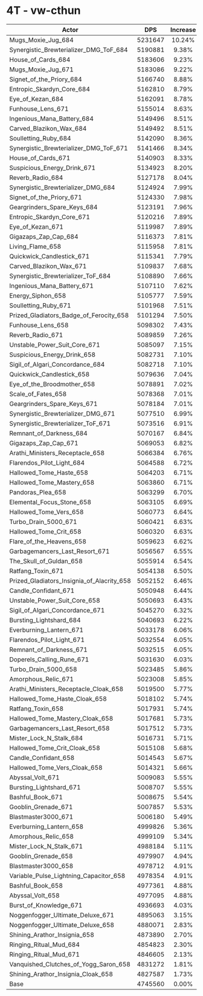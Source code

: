 # 4T - vw-cthun
| Actor | DPS | Increase |
|---|:---:|:---:|
|Mugs_Moxie_Jug_684|5231647|10.24%|
|Synergistic_Brewterializer_DMG_ToF_684|5190881|9.38%|
|House_of_Cards_684|5183606|9.23%|
|Mugs_Moxie_Jug_671|5183086|9.22%|
|Signet_of_the_Priory_684|5166740|8.88%|
|Entropic_Skardyn_Core_684|5162810|8.79%|
|Eye_of_Kezan_684|5162091|8.78%|
|Funhouse_Lens_671|5155014|8.63%|
|Ingenious_Mana_Battery_684|5149496|8.51%|
|Carved_Blazikon_Wax_684|5149492|8.51%|
|Soulletting_Ruby_684|5142090|8.36%|
|Synergistic_Brewterializer_DMG_ToF_671|5141466|8.34%|
|House_of_Cards_671|5140903|8.33%|
|Suspicious_Energy_Drink_671|5134923|8.20%|
|Reverb_Radio_684|5127178|8.04%|
|Synergistic_Brewterializer_DMG_684|5124924|7.99%|
|Signet_of_the_Priory_671|5124330|7.98%|
|Geargrinders_Spare_Keys_684|5123191|7.96%|
|Entropic_Skardyn_Core_671|5120216|7.89%|
|Eye_of_Kezan_671|5119987|7.89%|
|Gigazaps_Zap_Cap_684|5116373|7.81%|
|Living_Flame_658|5115958|7.81%|
|Quickwick_Candlestick_671|5115341|7.79%|
|Carved_Blazikon_Wax_671|5109837|7.68%|
|Synergistic_Brewterializer_ToF_684|5108890|7.66%|
|Ingenious_Mana_Battery_671|5107110|7.62%|
|Energy_Siphon_658|5105777|7.59%|
|Soulletting_Ruby_671|5101968|7.51%|
|Prized_Gladiators_Badge_of_Ferocity_658|5101294|7.50%|
|Funhouse_Lens_658|5098302|7.43%|
|Reverb_Radio_671|5089859|7.26%|
|Unstable_Power_Suit_Core_671|5085097|7.15%|
|Suspicious_Energy_Drink_658|5082731|7.10%|
|Sigil_of_Algari_Concordance_684|5082718|7.10%|
|Quickwick_Candlestick_658|5079636|7.04%|
|Eye_of_the_Broodmother_658|5078891|7.02%|
|Scale_of_Fates_658|5078368|7.01%|
|Geargrinders_Spare_Keys_671|5078184|7.01%|
|Synergistic_Brewterializer_DMG_671|5077510|6.99%|
|Synergistic_Brewterializer_ToF_671|5073516|6.91%|
|Remnant_of_Darkness_684|5070167|6.84%|
|Gigazaps_Zap_Cap_671|5069053|6.82%|
|Arathi_Ministers_Receptacle_658|5066384|6.76%|
|Flarendos_Pilot_Light_684|5064588|6.72%|
|Hallowed_Tome_Haste_658|5064203|6.71%|
|Hallowed_Tome_Mastery_658|5063860|6.71%|
|Pandoras_Plea_658|5063299|6.70%|
|Elemental_Focus_Stone_658|5063105|6.69%|
|Hallowed_Tome_Vers_658|5060773|6.64%|
|Turbo_Drain_5000_671|5060421|6.63%|
|Hallowed_Tome_Crit_658|5060320|6.63%|
|Flare_of_the_Heavens_658|5059623|6.62%|
|Garbagemancers_Last_Resort_671|5056567|6.55%|
|The_Skull_of_Guldan_658|5055914|6.54%|
|Ratfang_Toxin_671|5054138|6.50%|
|Prized_Gladiators_Insignia_of_Alacrity_658|5052152|6.46%|
|Candle_Confidant_671|5050948|6.44%|
|Unstable_Power_Suit_Core_658|5050693|6.43%|
|Sigil_of_Algari_Concordance_671|5045270|6.32%|
|Bursting_Lightshard_684|5040693|6.22%|
|Everburning_Lantern_671|5033178|6.06%|
|Flarendos_Pilot_Light_671|5032554|6.05%|
|Remnant_of_Darkness_671|5032515|6.05%|
|Doperels_Calling_Rune_671|5031630|6.03%|
|Turbo_Drain_5000_658|5023485|5.86%|
|Amorphous_Relic_671|5023008|5.85%|
|Arathi_Ministers_Receptacle_Cloak_658|5019500|5.77%|
|Hallowed_Tome_Haste_Cloak_658|5018102|5.74%|
|Ratfang_Toxin_658|5017931|5.74%|
|Hallowed_Tome_Mastery_Cloak_658|5017681|5.73%|
|Garbagemancers_Last_Resort_658|5017512|5.73%|
|Mister_Lock_N_Stalk_684|5016731|5.71%|
|Hallowed_Tome_Crit_Cloak_658|5015108|5.68%|
|Candle_Confidant_658|5014543|5.67%|
|Hallowed_Tome_Vers_Cloak_658|5014321|5.66%|
|Abyssal_Volt_671|5009083|5.55%|
|Bursting_Lightshard_671|5008707|5.55%|
|Bashful_Book_671|5008675|5.54%|
|Gooblin_Grenade_671|5007857|5.53%|
|Blastmaster3000_671|5006180|5.49%|
|Everburning_Lantern_658|4999826|5.36%|
|Amorphous_Relic_658|4999109|5.34%|
|Mister_Lock_N_Stalk_671|4988184|5.11%|
|Gooblin_Grenade_658|4979907|4.94%|
|Blastmaster3000_658|4978712|4.91%|
|Variable_Pulse_Lightning_Capacitor_658|4978354|4.91%|
|Bashful_Book_658|4977361|4.88%|
|Abyssal_Volt_658|4977095|4.88%|
|Burst_of_Knowledge_671|4936693|4.03%|
|Noggenfogger_Ultimate_Deluxe_671|4895063|3.15%|
|Noggenfogger_Ultimate_Deluxe_658|4880071|2.83%|
|Shining_Arathor_Insignia_658|4873890|2.70%|
|Ringing_Ritual_Mud_684|4854823|2.30%|
|Ringing_Ritual_Mud_671|4846605|2.13%|
|Vanquished_Clutches_of_Yogg_Saron_658|4831272|1.81%|
|Shining_Arathor_Insignia_Cloak_658|4827587|1.73%|
|Base|4745560|0.00%|
